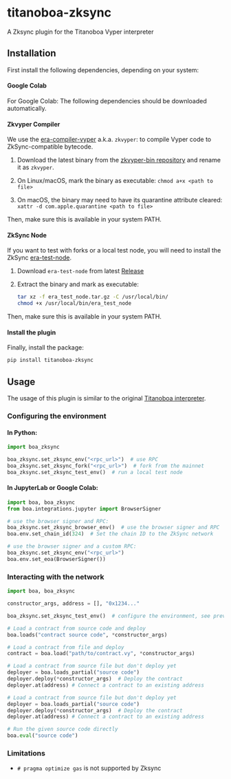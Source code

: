 # titanoboa-zksync
A Zksync plugin for the Titanoboa Vyper interpreter


## Installation

First install the following dependencies, depending on your system:

#### Google Colab
For Google Colab: The following dependencies should be downloaded automatically.

#### Zkvyper Compiler
We use the [era-compiler-vyper](https://github.com/matter-labs/era-compiler-vyper) a.k.a. `zkvyper`: to compile Vyper code to ZkSync-compatible bytecode.

1. Download the latest binary from the [zkvyper-bin repository](https://github.com/matter-labs/zkvyper-bin) and rename it as `zkvyper`.
 
2. On Linux/macOS, mark the binary as executable:
`chmod a+x <path to file>`

3. On macOS, the binary may need to have its quarantine attribute cleared: 
`xattr -d com.apple.quarantine <path to file>`

Then, make sure this is available in your system PATH.

#### ZkSync Node

If you want to test with forks or a local test node, you will need to install the ZkSync [era-test-node](https://github.com/matter-labs/era-test-node/releases).

1. Download `era-test-node` from latest [Release](https://github.com/matter-labs/era-test-node/releases/latest)

2. Extract the binary and mark as executable:
   ```bash
   tar xz -f era_test_node.tar.gz -C /usr/local/bin/
   chmod +x /usr/local/bin/era_test_node
   ```

Then, make sure this is available in your system PATH.

#### Install the plugin
Finally, install the package:

```bash
pip install titanoboa-zksync
```

## Usage
The usage of this plugin is similar to the original [Titanoboa interpreter](https://github.com/vyperlang/titanoboa).

### Configuring the environment
#### In Python:

```python
import boa_zksync

boa_zksync.set_zksync_env("<rpc_url>")  # use RPC
boa_zksync.set_zksync_fork("<rpc_url>")  # fork from the mainnet
boa_zksync.set_zksync_test_env()  # run a local test node
```

#### In JupyterLab or Google Colab:
```python
import boa, boa_zksync
from boa.integrations.jupyter import BrowserSigner

# use the browser signer and RPC:
boa_zksync.set_zksync_browser_env()  # use the browser signer and RPC
boa.env.set_chain_id(324)  # Set the chain ID to the ZkSync network

# use the browser signer and a custom RPC:
boa_zksync.set_zksync_env("<rpc_url>")
boa.env.set_eoa(BrowserSigner())
```

### Interacting with the network

```python
import boa, boa_zksync

constructor_args, address = [], "0x1234..."

boa_zksync.set_zksync_test_env()  # configure the environment, see previous section

# Load a contract from source code and deploy
boa.loads("contract source code", *constructor_args)

# Load a contract from file and deploy
contract = boa.load("path/to/contract.vy", *constructor_args)

# Load a contract from source file but don't deploy yet
deployer = boa.loads_partial("source code")
deployer.deploy(*constructor_args)  # Deploy the contract
deployer.at(address) # Connect a contract to an existing address

# Load a contract from source file but don't deploy yet
deployer = boa.loads_partial("source code")
deployer.deploy(*constructor_args)  # Deploy the contract
deployer.at(address) # Connect a contract to an existing address

# Run the given source code directly
boa.eval("source code")
```

### Limitations
- `# pragma optimize gas` is not supported by Zksync
